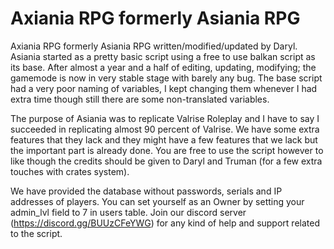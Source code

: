 
# Axiania RPG formerly Asiania RPG

Axiania RPG formerly Asiania RPG written/modified/updated by Daryl. Asiania started as a pretty basic script
using a free to use balkan script as its base. After almost a year and a half of editing, updating, modifying;
the gamemode is now in very stable stage with barely any bug. The base script had a very poor naming
of variables, I kept changing them whenever I had extra time though still there are some non-translated variables.

The purpose of Asiania was to replicate Valrise Roleplay and I have to say I succeeded in replicating
almost 90 percent of Valrise. We have some extra features that they lack and they might have a few features that
we lack but the important part is already done. You are free to use the script however to like though the credits
should be given to Daryl and Truman (for a few extra touches with crates system).

We have provided the database without passwords, serials and IP addresses of players. You can set yourself as an Owner
by setting your admin_lvl field to 7 in users table. Join our discord server (https://discord.gg/BUUzCFeYWG) 
for any kind of help and support related to the script.
